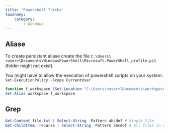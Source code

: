 ```yaml
---
title: 'Powershell Tricks'
taxonomy:
    category:
        - Windows
---
```


## Aliase

To create persistant aliase create the file `C:\Users\<user>\Documents\WindowsPowerShell\Microsoft.PowerShell_profile.ps1` (folder might not exist).

You might have to allow the execution of powershell scripts on your system: `Set-ExecutionPolicy -Scope CurrentUser`

```powershell
function f_workspace {Set-Location "C:\Users\<user>\Documents\workspace"}
Set-Alias workspace f_workspace
```

## Grep

```powershell
Get-Content file.txt | Select-String -Pattern abcdef # Single file
Get-ChildItem -recurse | Select-String -Pattern abcdef # All files in directory
```